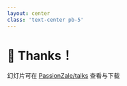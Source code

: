 ```yaml
---
layout: center
class: 'text-center pb-5'
---
```


# 🫶 Thanks！

<div>

幻灯片可在 [<mdi-github /> PassionZale/talks](https://github.com/PassionZale/talks) 查看与下载

</div>